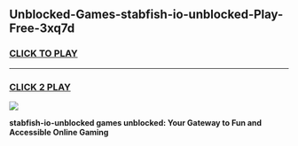 
## Unblocked-Games-stabfish-io-unblocked-Play-Free-3xq7d
<h3>
<a href="https://premium76.site?title=stabfish-io-unblocked&ref=10A">CLICK TO PLAY</a></h3>
<hr>

<h3>
<a href="https://premium76.site?title=stabfish-io-unblocked&ref=10A">CLICK 2 PLAY</a>
  
</h3>

<a href="https://premium76.site?title=stabfish-io-unblocked&ref=10A"><img src="https://clearcache.store/games.png"></a>


**stabfish-io-unblocked games unblocked: Your Gateway to Fun and Accessible Online Gaming**
